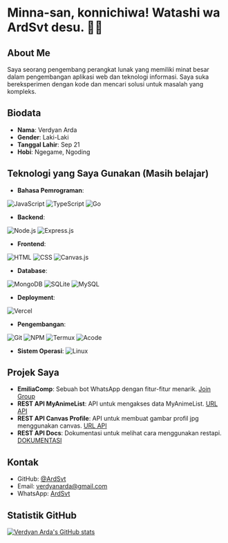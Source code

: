 # Minna-san, konnichiwa! Watashi wa ArdSvt desu. 👋🏻

## About Me
Saya seorang pengembang perangkat lunak yang memiliki minat besar dalam pengembangan aplikasi web dan teknologi informasi. Saya suka bereksperimen dengan kode dan mencari solusi untuk masalah yang kompleks.

## Biodata
* **Nama**: Verdyan Arda
* **Gender**: Laki-Laki
* **Tanggal Lahir**: Sep 21
* **Hobi**: Ngegame, Ngoding

## Teknologi yang Saya Gunakan (Masih belajar)
* **Bahasa Pemrograman**: 
  
![JavaScript](https://img.shields.io/badge/JavaScript-F7DF1E?style=flat&logo=javascript&logoColor=black) 
  ![TypeScript](https://img.shields.io/badge/TypeScript-3178C6?style=flat&logo=typescript&logoColor=white) 
  ![Go](https://img.shields.io/badge/Go-00ADD8?style=flat&logo=go&logoColor=white)
* **Backend**: 
  
![Node.js](https://img.shields.io/badge/Node.js-339933?style=flat&logo=node.js&logoColor=white) 
  ![Express.js](https://img.shields.io/badge/Express.js-000000?style=flat&logo=express&logoColor=white)
* **Frontend**: 
  
![HTML](https://img.shields.io/badge/HTML-E34F26?style=flat&logo=html5&logoColor=white) 
  ![CSS](https://img.shields.io/badge/CSS-1572B6?style=flat&logo=css3&logoColor=white) 
  ![Canvas.js](https://img.shields.io/badge/-Canvas.js-0078D4?style=for-the-badge&logo=canvas&logoColor=white)
* **Database**: 
  
![MongoDB](https://img.shields.io/badge/MongoDB-47A248?style=flat&logo=mongodb&logoColor=white) 
  ![SQLite](https://img.shields.io/badge/SQLite-003B57?style=flat&logo=sqlite&logoColor=white) 
  ![MySQL](https://img.shields.io/badge/MySQL-4479A1?style=flat&logo=mysql&logoColor=white)
* **Deployment**: 
  
![Vercel](https://img.shields.io/badge/Vercel-000000?style=flat&logo=vercel&logoColor=white)
* **Pengembangan**: 
  
![Git](https://img.shields.io/badge/Git-F05032?style=flat&logo=git&logoColor=white) 
  ![NPM](https://img.shields.io/badge/NPM-CB3837?style=flat&logo=npm&logoColor=white) 
  ![Termux](https://img.shields.io/badge/Termux-1A1D23?style=flat&logo=linux&logoColor=white) 
  ![Acode](https://img.shields.io/badge/Acode-0078D4?style=flat&logo=code&logoColor=white)
* **Sistem Operasi**: 
  ![Linux](https://img.shields.io/badge/Linux-FCC624?style=flat&logo=linux&logoColor=black)

## Projek Saya
* **EmiliaComp**: Sebuah bot WhatsApp dengan fitur-fitur menarik. [Join Group](https://chat.whatsapp.com/LQqNid7OaSf9Za9LzMUnvG)
* **REST API MyAnimeList**: API untuk mengakses data MyAnimeList. [URL API](https://guracomp.vercel.app/api/mal/)
* **REST API Canvas Profile**: API untuk membuat gambar profil jpg menggunakan canvas. [URL API](https://guracomp.vercel.app/api/cancas/profile)
* **REST API Docs**: Dokumentasi untuk melihat cara menggunakan restapi. [DOKUMENTASI](https://guracomp.vercel.app/)

## Kontak
* GitHub: [@ArdSvt](https://github.com/ArdSvt)
* Email: [verdyanarda@gmail.com](mailto:verdyanarda@gmail.com)
* WhatsApp: [ArdSvt](https://wa.me/6283861772386)

## Statistik GitHub
[![Verdyan Arda's GitHub stats](https://github-readme-stats.vercel.app/api?username=ArdSvt&show_icons=true&theme=radical)](https://github.com/ArdSvt)
